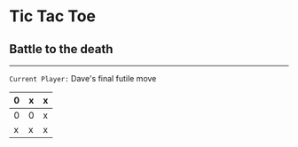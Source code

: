 # Tic Tac Toe 
## Battle to the death
---

`Current Player:` Dave's final futile move


| 0 | x | x |
|---|---|---|
| 0 | 0 | x |
| x | x | x |
